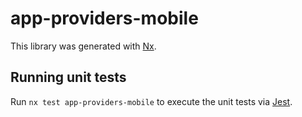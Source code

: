 # app-providers-mobile

This library was generated with [Nx](https://nx.dev).

## Running unit tests

Run `nx test app-providers-mobile` to execute the unit tests via [Jest](https://jestjs.io).
